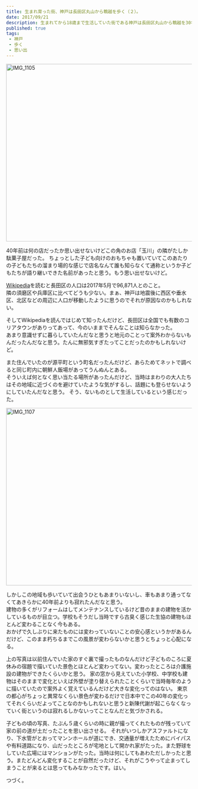 ```yaml
---
title: 生まれ育った街、神戸は長田区丸山から鵯越を歩く（２）。
date: 2017/09/21
description: 生まれてから18歳まで生活していた街である神戸は長田区丸山から鵯越を30年ぶりくらいに歩いてみた。
published: true
tags: 
 - 神戸
 - 歩く
 - 思い出
---
```


<a data-flickr-embed="true"  href="https://www.flickr.com/photos/shigeki_takeguchi/37153964342/in/dateposted-public/" title="IMG_1105"><img src="https://farm5.staticflickr.com/4425/37153964342_bcde1ba41f_z.jpg" width="640" height="480" alt="IMG_1105"></a><script async src="//embedr.flickr.com/assets/client-code.js" charset="utf-8"></script>

40年前は何の店だったか思い出せないけどこの角のお店「玉川」の隣がたしか駄菓子屋だった。
ちょっとした子ども向けのおもちゃも置いていてこのあたりの子どもたちの溜まり場的な感じで店名なんて誰も知らなくて通称というか子どもたちが語り継いできた名前があったと思う。もう思い出せないけど。

<a href="https://ja.wikipedia.org/wiki/%E9%95%B7%E7%94%B0%E5%8C%BA">Wikipedia</a>を読むと長田区の人口は2017年5月で96,871人とのこと。  
隣の須磨区や兵庫区に比べてどうも少ない。まぁ、神戸は地震後に西区や垂水区、北区などの周辺に人口が移動したように思うのでそれが原因なのかもしれない。

そしてWikipediaを読んではじめて知ったんだけど、長田区は全国でも有数のコリアタウンがありってあって、今のいままでそんなことは知らなかった。  
あまり意識せずに暮らしていたんだなと思うと地元のことって案外わからないもんだったんだなと思う。たんに無邪気すぎたってことだったのかもしれないけど。

また住んでいたのが源平町という町名だったんだけど、あらためてネットで調べると同じ町内に朝鮮人飯場があってうんぬんとある。  
そういえば何となく思い当たる場所があったんだけど、当時はまわりの大人たちはその地域に近づくのを避けていたような気がするし、話題にも登らせないようにしていたんだなと思う。
そう、ないものとして生活しているという感じだった。

<a data-flickr-embed="true"  href="https://www.flickr.com/photos/shigeki_takeguchi/37136304336/in/dateposted-public/" title="IMG_1107"><img src="https://farm5.staticflickr.com/4352/37136304336_b106e0634d_z.jpg" width="640" height="480" alt="IMG_1107"></a><script async src="//embedr.flickr.com/assets/client-code.js" charset="utf-8"></script>

しかしこの地域も歩いていて出会うひともあまりいないし、車もあまり通ってなくてあきらかに40年前よりも寂れたんだなと思う。  
建物の多くがリフォームはしてメンテナンスしているけど昔のままの建物を活かしているものが目立つ。学校もそうだし当時ですら古臭く感じた生協の建物もほとんど変わることなく今もある。  
おかげで久しぶりに来たものには変わっていないことの安心感というかがあるんだけど、このまま朽ちるまでこの風景が変わらないかと思うとちょっと心配になる。

上の写真は以前住んでいた家のすぐ裏で撮ったものなんだけど子どものころに夏休みの宿題で描いていた景色とほとんど変わってない。変わったところは介護施設の建物ができたくらいかと思う。
家の窓から見えていた小学校、中学校も建物はそのままで変化といえば外壁が塗り替えられたことくらいで当時毎年のように描いていたので案外よく覚えているんだけど大きな変化ってのはない。
東京の都心がちょっと異常なくらい景色が変わるだけで日本中でこの40年の変化ってそれくらいだよってことなのかもしれないと思うと新陳代謝が起こらなくなっていく街というのは寂れるしかないってことなんだと気づかされる。

子どもの頃の写真、たぶん５歳くらいの時に親が撮ってくれたものが残っていて家の前の道が土だったことを思い出させる。
それがいつしかアスファルトになり、下水管がとおってマンンホールが道にでき、交通量が増えたためにバイパスや有料道路になり、山だったところが宅地として開かれ家がたった。また野球をしていた広場にはマンションがたった。当時は何にしてもあわただしかったと思う。またどんどん変化することが自然だったけど、それがこうやって止まってしまうことが来るとは思ってもみなかったです。はい。

つづく。
